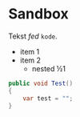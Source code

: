 # Sandbox

Tekst *fed* `kode`.

 - item 1
 - item 2
     - nested ½1

```csharp
public void Test()
{
    var test = "";
}
```